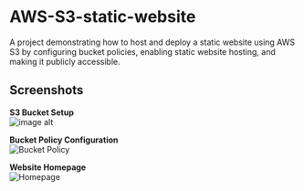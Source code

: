 # AWS-S3-static-website
A project demonstrating how to host and deploy a static website using AWS S3 by configuring bucket policies, enabling static website hosting, and making it publicly accessible. 

##  Screenshots

**S3 Bucket Setup**  
![image alt]((https://github.com/Naveen15github/AWS-S3-static-website/blob/main/Screenshot%20(74).png))  

**Bucket Policy Configuration**  
![Bucket Policy](screenshots/bucket-policy.png)  

**Website Homepage**  
![Homepage](screenshots/homepage.png)
